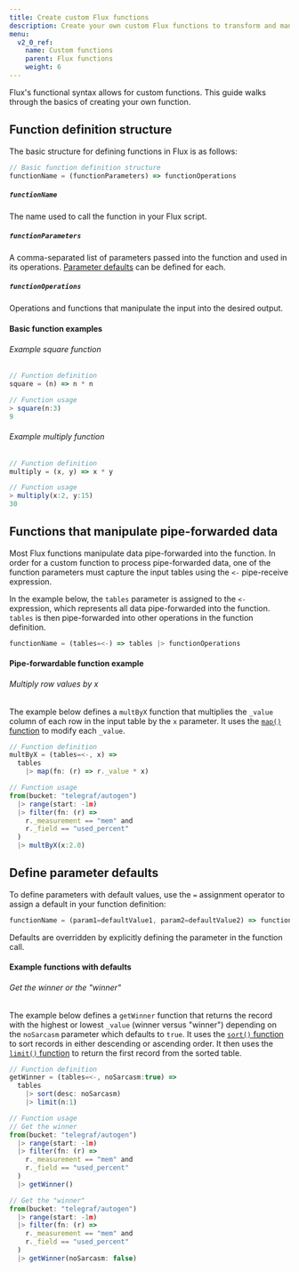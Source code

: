 ```yaml
---
title: Create custom Flux functions
description: Create your own custom Flux functions to transform and manipulate data.
menu:
  v2_0_ref:
    name: Custom functions
    parent: Flux functions
    weight: 6
---
```


Flux's functional syntax allows for custom functions.
This guide walks through the basics of creating your own function.

## Function definition structure
The basic structure for defining functions in Flux is as follows:

```js
// Basic function definition structure
functionName = (functionParameters) => functionOperations
```

##### `functionName`
The name used to call the function in your Flux script.  

##### `functionParameters`
A comma-separated list of parameters passed into the function and used in its operations.
[Parameter defaults](#define-parameter-defaults) can be defined for each.  

##### `functionOperations`
Operations and functions that manipulate the input into the desired output.

#### Basic function examples

###### Example square function
```js
// Function definition
square = (n) => n * n

// Function usage
> square(n:3)
9
```

###### Example multiply function
```js
// Function definition
multiply = (x, y) => x * y

// Function usage
> multiply(x:2, y:15)
30
```

## Functions that manipulate pipe-forwarded data
Most Flux functions manipulate data pipe-forwarded into the function.
In order for a custom function to process pipe-forwarded data, one of the function
parameters must capture the input tables using the `<-` pipe-receive expression.

In the example below, the `tables` parameter is assigned to the `<-` expression,
which represents all data pipe-forwarded into the function.
`tables` is then pipe-forwarded into other operations in the function definition.

```js
functionName = (tables=<-) => tables |> functionOperations
```

#### Pipe-forwardable function example

###### Multiply row values by x
The example below defines a `multByX` function that multiplies the `_value` column
of each row in the input table by the `x` parameter.
It uses the [`map()` function](/v2.0/reference/flux/functions/transformations/map) to modify each `_value`.

```js
// Function definition
multByX = (tables=<-, x) =>
  tables
    |> map(fn: (r) => r._value * x)

// Function usage
from(bucket: "telegraf/autogen")
  |> range(start: -1m)
  |> filter(fn: (r) =>
    r._measurement == "mem" and
    r._field == "used_percent"
  )
  |> multByX(x:2.0)
```

## Define parameter defaults
To define parameters with default values, use the `=` assignment operator to assign
a default in your function definition:

```js
functionName = (param1=defaultValue1, param2=defaultValue2) => functionOperation
```

Defaults are overridden by explicitly defining the parameter in the function call.

#### Example functions with defaults

###### Get the winner or the "winner"
The example below defines a `getWinner` function that returns the record with the highest
or lowest `_value` (winner versus "winner") depending on the `noSarcasm` parameter which defaults to `true`.
It uses the [`sort()` function](/v2.0/reference/flux/functions/transformations/sort) to sort records in either descending or ascending order.
It then uses the [`limit()` function](/v2.0/reference/flux/functions/transformations/limit) to return the first record from the sorted table.

```js
// Function definition
getWinner = (tables=<-, noSarcasm:true) =>
  tables
    |> sort(desc: noSarcasm)
    |> limit(n:1)

// Function usage
// Get the winner
from(bucket: "telegraf/autogen")
  |> range(start: -1m)
  |> filter(fn: (r) =>
    r._measurement == "mem" and
    r._field == "used_percent"
  )
  |> getWinner()

// Get the "winner"
from(bucket: "telegraf/autogen")
  |> range(start: -1m)
  |> filter(fn: (r) =>
    r._measurement == "mem" and
    r._field == "used_percent"
  )
  |> getWinner(noSarcasm: false)
```
